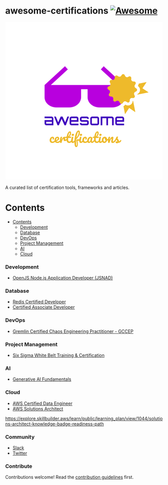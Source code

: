 # awesome-certifications [![Awesome](https://awesome.re/badge.svg)](https://awesome.re)

<a href="https://">
    <img src="https://raw.githubusercontent.com/BTDevelop/awesome-certifications/main/logo.png"
         alt="awesome certifications logo" title="awesome certifications" />
</a></br>

A curated list of certification tools, frameworks and articles.

# Contents

- [Contents](#contents)
    - [Development](#development)
    - [Database](#database)
    - [DevOps](#devops)
    - [Project Management](#project-management)
    - [AI](#ai)
    - [Cloud](#cloud)

### Development

- [OpenJS Node.js Application Developer (JSNAD)](https://training.linuxfoundation.org/certification/jsnad)

### Database

- [Redis Certified Developer](https://university.redis.com/certification-enrollment)
- [Certified Associate Developer](https://learn.mongodb.com/pages/mongodb-associate-developer-exam)

### DevOps

- [Gremlin Certified Chaos Engineering Practitioner - GCCEP](https://www.gremlin.com/certification)

### Project Management

- [Six Sigma White Belt Training & Certification](https://www.sixsigmaonline.org/six-sigma-white-belt-certification)

### AI

- [Generative AI Fundamentals](https://www.databricks.com/resources/learn/training/generative-ai-fundamentals)

### Cloud

- [AWS Certified Data Engineer](https://explore.skillbuilder.aws/learn/course/external/view/elearning/18609/exam-prep-official-pretest-aws-certified-data-engineer-associate-dea-c01-english)
- [AWS Solutions Architect](https://explore.skillbuilder.aws/learn/public/learning_plan/view/1044/solutions-architect-knowledge-badge-readiness-path)


https://explore.skillbuilder.aws/learn/public/learning_plan/view/1044/solutions-architect-knowledge-badge-readiness-path
### Community

- [Slack](.slack.com)
- [Twitter](https://twitter.com/)

### Contribute
Contributions welcome! Read the [contribution guidelines](contributing.md) first.
